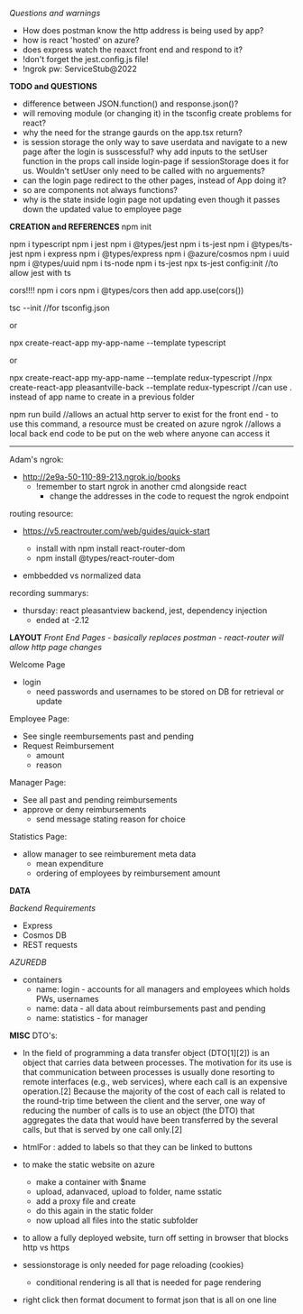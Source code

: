*Questions and warnings*
- How does postman know the http address is being used by app?
- how is react 'hosted' on azure?
- does express watch the reaxct front end and respond to it?
- !don't forget the jest.config.js file!
- !ngrok pw: ServiceStub@2022

**TODO and QUESTIONS**
- difference between JSON.function() and response.json()?
- will removing module (or changing it) in the tsconfig create problems for react?
- why the need for the strange gaurds on the app.tsx return?
- is session storage the only way to save userdata and navigate to a new page after the login is susscessful? why add inputs to the setUser function in the props call inside login-page if sessionStorage does it for us. Wouldn't setUser only need to be called with no arguements?
- can the login page redirect to the other pages, instead of App doing it?
- so are components not always functions?
- why is the state inside login page not updating even though it passes down the updated value to employee page


**CREATION and REFERENCES**
npm init

npm i typescript
npm i jest
npm i @types/jest
npm i ts-jest
npm i @types/ts-jest
npm i express
npm i @types/express
npm i @azure/cosmos
npm i uuid
npm i @types/uuid
npm i ts-node
npm i ts-jest
npx ts-jest config:init //to allow jest with ts

cors!!!!
npm i cors
npm i @types/cors then add app.use(cors())

tsc --init  //for tsconfig.json


or

npx create-react-app my-app-name --template typescript

or 

npx create-react-app my-app-name --template redux-typescript
//npx create-react-app pleasantville-back --template redux-typescript
//can use . instead of app name to create in a previous folder

npm run build //allows an actual http server to exist for the front end
    - to use this command, a resource must be created on azure
ngrok //allows a local back end code to be put on the web where anyone can access it

------------------------------------------------------------

Adam's ngrok:
- http://2e9a-50-110-89-213.ngrok.io/books
    - !remember to start ngrok in another cmd alongside react
        - change the addresses in the code to request the ngrok endpoint

routing resource:
- https://v5.reactrouter.com/web/guides/quick-start
    -   install with npm install react-router-dom
    -   npm install @types/react-router-dom

- embbedded vs normalized data

recording summarys:
- thursday: react pleasantview backend, jest, dependency injection
    - ended at -2.12




**LAYOUT**
*Front End Pages - basically replaces postman - react-router will allow http page changes*

Welcome Page
- login
    - need passwords and usernames to be stored on DB for retrieval or update

    
Employee Page:
- See single reembursements past and pending
- Request Reimbursement
    - amount
    - reason

Manager Page:
- See all past and pending reimbursements
- approve or deny reimbursements
    - send message stating reason for choice

Statistics Page:
- allow manager to see reimburement meta data
    - mean expenditure
    - ordering of employees by reimbursement amount


**DATA**

*Backend Requirements*
- Express
- Cosmos DB
- REST requests

*AZUREDB*
- containers
    - name: login - accounts for all managers and employees which holds PWs, usernames
    - name: data - all data about reimbursements past and pending
    - name: statistics - for manager


**MISC**
DTO's:
- In the field of programming a data transfer object (DTO[1][2]) is an object that carries data between processes. The motivation for its use is that communication between processes is usually done resorting to remote interfaces (e.g., web services), where each call is an expensive operation.[2] Because the majority of the cost of each call is related to the round-trip time between the client and the server, one way of reducing the number of calls is to use an object (the DTO) that aggregates the data that would have been transferred by the several calls, but that is served by one call only.[2]

- htmlFor : added to labels so that they can be linked to buttons

- to make the static website on azure
    - make a container with $name
    - upload, adanvaced, upload to folder, name sstatic
    - add a proxy file and create
    - do this again in the static folder
    - now upload all files into the static subfolder

- to allow a fully deployed website, turn off setting in browser that blocks http vs https

- sessionstorage is only needed for page reloading (cookies)
    - conditional rendering is all that is needed for page rendering

- right click then format document to format json that is all on one line
